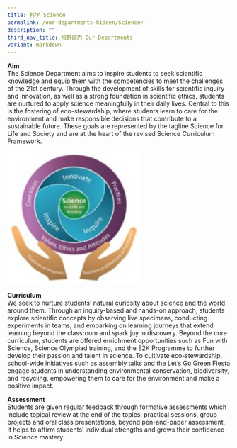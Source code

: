 ```yaml
---
title: 科学 Science
permalink: /our-departments-hidden/Science/
description: ""
third_nav_title: 培群部门 Our Departments
variant: markdown
---
```

**Aim** <br>
The Science Department aims to inspire students to seek scientific knowledge and equip them with the competencies to meet the challenges of the 21st century. Through the development of skills for scientific inquiry and innovation, as well as a strong foundation in scientific ethics, students are nurtured to apply science meaningfully in their daily lives. Central to this is the fostering of eco-stewardship, where students learn to care for the environment and make responsible decisions that contribute to a sustainable future. These goals are represented by the tagline Science for Life and Society and are at the heart of the revised Science Curriculum Framework.

<img src="/images/Our%20Programmes/Science1.jpg" alt="Science1" style="width:300px;height:300px;"> 

**Curriculum** <br>
We seek to nurture students’ natural curiosity about science and the world around them. Through an inquiry-based and hands-on approach, students explore scientific concepts by observing live specimens, conducting experiments in teams, and embarking on learning journeys that extend learning beyond the classroom and spark joy in discovery.
Beyond the core curriculum, students are offered enrichment opportunities such as Fun with Science, Science Olympiad training, and the E2K Programme to further develop their passion and talent in science. To cultivate eco-stewardship, school-wide initiatives such as assembly talks and the Let’s Go Green Fiesta engage students in understanding environmental conservation, biodiversity, and recycling, empowering them to care for the environment and make a positive impact.


**Assessment** <br>
Students are given regular feedback through formative assessments which include topical review at the end of the topics, practical sessions, group projects and oral class presentations, beyond pen-and-paper assessment. It helps to affirm students’ individual strengths and grows their confidence in Science mastery.